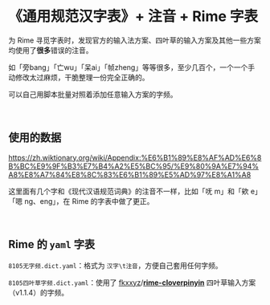 # 《通用规范汉字表》+ 注音 + Rime 字表

为 Rime 寻觅字表时，发现官方的输入法方案、四叶草的输入方案及其他一些方案均使用了**很多**错误的注音。

如「旁bang」「亡wu」「呆ai」「帧zheng」等等很多，至少几百个，一个一个手动修改太过麻烦，干脆整理一份完全正确的。

可以自己用脚本批量对照着添加任意输入方案的字频。  

 <br>

## 使用的数据

https://zh.wiktionary.org/wiki/Appendix:%E6%B1%89%E8%AF%AD%E6%8B%BC%E9%9F%B3%E7%B4%A2%E5%BC%95/%E9%80%9A%E7%94%A8%E8%A7%84%E8%8C%83%E6%B1%89%E5%AD%97%E8%A1%A8  

这里面有几个字和《现代汉语规范词典》的注音不一样，比如「呒 m」和「欸 e」「嗯 ng、eng」，在 Rime 的字表中做了更正。

<br>

## Rime 的 `yaml` 字表

`8105无字频.dict.yaml`：格式为 `汉字\t注音`，方便自己套用任何字频。

`8105四叶草字频.dict.yaml`：使用了 [fkxxyz](https://github.com/fkxxyz)/**[rime-cloverpinyin](https://github.com/fkxxyz/rime-cloverpinyin)**  四叶草输入方案（v1.1.4）的字频。

